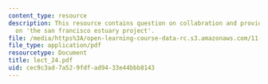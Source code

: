 ```yaml
---
content_type: resource
description: This resource contains question on collabration and provide information
  on 'the san francisco estuary project'.
file: /media/https%3A/open-learning-course-data-rc.s3.amazonaws.com/11-007-resolving-public-disputes-spring-2005/cec9c3ad7a529fdfad9433e44bbb8143_lect_24.pdf
file_type: application/pdf
resourcetype: Document
title: lect_24.pdf
uid: cec9c3ad-7a52-9fdf-ad94-33e44bbb8143
---
```

